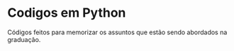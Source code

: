 # Codigos em Python

Códigos feitos para memorizar os assuntos que estão sendo abordados na graduação. 
 
